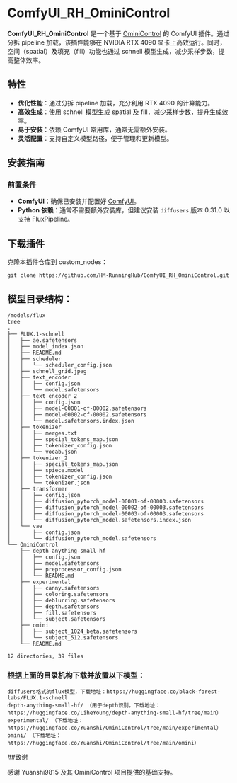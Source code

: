 # ComfyUI_RH_OminiControl

**ComfyUI_RH_OminiControl** 是一个基于 [OminiControl](https://github.com/Yuanshi9815/OminiControl) 的 ComfyUI 插件。通过分拆 pipeline 加载，该插件能够在 NVIDIA RTX 4090 显卡上高效运行。同时，空间（spatial）及填充（fill）功能也通过 schnell 模型生成，减少采样步数，提高整体效率。

## 特性

- **优化性能**：通过分拆 pipeline 加载，充分利用 RTX 4090 的计算能力。
- **高效生成**：使用 schnell 模型生成 spatial 及 fill，减少采样步数，提升生成效率。
- **易于安装**：依赖 ComfyUI 常用库，通常无需额外安装。
- **灵活配置**：支持自定义模型路径，便于管理和更新模型。

## 安装指南

### 前置条件

- **ComfyUI**：确保已安装并配置好 [ComfyUI](https://github.com/comfyanonymous/ComfyUI)。
- **Python 依赖**：通常不需要额外安装库，但建议安装 `diffusers` 版本 0.31.0 以支持 FluxPipeline。

## 下载插件
克隆本插件仓库到 custom_nodes：
```
git clone https://github.com/HM-RunningHub/ComfyUI_RH_OminiControl.git
```

## 模型目录结构：
```
/models/flux
tree
.
├── FLUX.1-schnell
│   ├── ae.safetensors
│   ├── model_index.json
│   ├── README.md
│   ├── scheduler
│   │   └── scheduler_config.json
│   ├── schnell_grid.jpeg
│   ├── text_encoder
│   │   ├── config.json
│   │   └── model.safetensors
│   ├── text_encoder_2
│   │   ├── config.json
│   │   ├── model-00001-of-00002.safetensors
│   │   ├── model-00002-of-00002.safetensors
│   │   └── model.safetensors.index.json
│   ├── tokenizer
│   │   ├── merges.txt
│   │   ├── special_tokens_map.json
│   │   ├── tokenizer_config.json
│   │   └── vocab.json
│   ├── tokenizer_2
│   │   ├── special_tokens_map.json
│   │   ├── spiece.model
│   │   ├── tokenizer_config.json
│   │   └── tokenizer.json
│   ├── transformer
│   │   ├── config.json
│   │   ├── diffusion_pytorch_model-00001-of-00003.safetensors
│   │   ├── diffusion_pytorch_model-00002-of-00003.safetensors
│   │   ├── diffusion_pytorch_model-00003-of-00003.safetensors
│   │   └── diffusion_pytorch_model.safetensors.index.json
│   └── vae
│       ├── config.json
│       └── diffusion_pytorch_model.safetensors
└── OminiControl
    ├── depth-anything-small-hf
    │   ├── config.json
    │   ├── model.safetensors
    │   ├── preprocessor_config.json
    │   └── README.md
    ├── experimental
    │   ├── canny.safetensors
    │   ├── coloring.safetensors
    │   ├── deblurring.safetensors
    │   ├── depth.safetensors
    │   ├── fill.safetensors
    │   └── subject.safetensors
    ├── omini
    │   ├── subject_1024_beta.safetensors
    │   └── subject_512.safetensors
    └── README.md

12 directories, 39 files
```
### 根据上面的目录机构下载并放置以下模型：
```
diffusers格式的flux模型，下载地址：https://huggingface.co/black-forest-labs/FLUX.1-schnell
depth-anything-small-hf/ （用于depth识别，下载地址：https://huggingface.co/LiheYoung/depth-anything-small-hf/tree/main）
experimental/ （下载地址：https://huggingface.co/Yuanshi/OminiControl/tree/main/experimental）
omini/ （下载地址：https://huggingface.co/Yuanshi/OminiControl/tree/main/omini）
```

##致谢

感谢 Yuanshi9815 及其 OminiControl 项目提供的基础支持。
